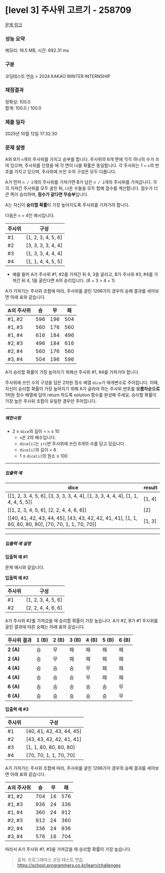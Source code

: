 # [level 3] 주사위 고르기 - 258709 

[문제 링크](https://school.programmers.co.kr/learn/courses/30/lessons/258709?language=swift) 

### 성능 요약

메모리: 16.5 MB, 시간: 692.31 ms

### 구분

코딩테스트 연습 > 2024 KAKAO WINTER INTERNSHIP

### 채점결과

정확성: 100.0<br/>합계: 100.0 / 100.0

### 제출 일자

2025년 10월 12일 17:32:30

### 문제 설명

<p>A와 B가 <code>n</code>개의 주사위를 가지고 승부를 합니다. 주사위의 6개 면에 각각 하나의 수가 쓰여 있으며, 주사위를 던졌을 때 각 면이 나올 확률은 동일합니다. 각 주사위는 1 ~ <code>n</code>의 번호를 가지고 있으며, 주사위에 쓰인 수의 구성은 모두 다릅니다. </p>

<p>A가 먼저 <code>n / 2</code>개의 주사위를 가져가면 B가 남은 <code>n / 2</code>개의 주사위를 가져갑니다. 각각 가져간 주사위를 모두 굴린 뒤, 나온 수들을 모두 합해 점수를 계산합니다. 점수가 더 큰 쪽이 승리하며, <strong>점수가 같다면 무승부</strong>입니다.</p>

<p>A는 자신이 <strong>승리할 확률</strong>이 가장 높아지도록 주사위를 가져가려 합니다.</p>

<p>다음은 <code>n</code> = 4인 예시입니다.</p>
<table class="table">
        <thead><tr>
<th>주사위</th>
<th>구성</th>
</tr>
</thead>
        <tbody><tr>
<td>#1</td>
<td>[1, 2, 3, 4, 5, 6]</td>
</tr>
<tr>
<td>#2</td>
<td>[3, 3, 3, 3, 4, 4]</td>
</tr>
<tr>
<td>#3</td>
<td>[1, 3, 3, 4, 4, 4]</td>
</tr>
<tr>
<td>#4</td>
<td>[1, 1, 4, 4, 5, 5]</td>
</tr>
</tbody>
      </table>
<ul>
<li>예를 들어 A가 주사위 #1, #2를 가져간 뒤 6, 3을 굴리고, B가 주사위 #3, #4를 가져간 뒤 4, 1을 굴린다면 A의 승리입니다. (6 + 3 &gt; 4 + 1)</li>
</ul>

<p>A가 가져가는 주사위 조합에 따라, 주사위를 굴린 1296가지 경우의 승패 결과를 세어보면 아래 표와 같습니다.</p>
<table class="table">
        <thead><tr>
<th>A의 주사위</th>
<th>승</th>
<th>무</th>
<th>패</th>
</tr>
</thead>
        <tbody><tr>
<td>#1, #2</td>
<td>596</td>
<td>196</td>
<td>504</td>
</tr>
<tr>
<td>#1, #3</td>
<td>560</td>
<td>176</td>
<td>560</td>
</tr>
<tr>
<td>#1, #4</td>
<td>616</td>
<td>184</td>
<td>496</td>
</tr>
<tr>
<td>#2, #3</td>
<td>496</td>
<td>184</td>
<td>616</td>
</tr>
<tr>
<td>#2, #4</td>
<td>560</td>
<td>176</td>
<td>560</td>
</tr>
<tr>
<td>#3, #4</td>
<td>504</td>
<td>196</td>
<td>596</td>
</tr>
</tbody>
      </table>
<p>A가 승리할 확률이 가장 높아지기 위해선 주사위 #1, #4를 가져가야 합니다.</p>

<p>주사위에 쓰인 수의 구성을 담은 2차원 정수 배열 <code>dice</code>가 매개변수로 주어집니다. 이때, 자신이 승리할 확률이 가장 높아지기 위해 A가 골라야 하는 주사위 번호를 <strong>오름차순으로</strong> 1차원 정수 배열에 담아 return 하도록 solution 함수를 완성해 주세요. 승리할 확률이 가장 높은 주사위 조합이 유일한 경우만 주어집니다. </p>

<hr>

<h5>제한사항</h5>

<ul>
<li>2 ≤ <code>dice</code>의 길이 = <code>n</code> ≤ 10

<ul>
<li><code>n</code>은 2의 배수입니다.</li>
<li><code>dice[i]</code>는 <code>i+1</code>번 주사위에 쓰인 6개의 수를 담고 있습니다.</li>
<li><code>dice[i]</code>의 길이 = 6</li>
<li>1 ≤ <code>dice[i]</code>의 원소 ≤ 100</li>
</ul></li>
</ul>

<hr>

<h5>입출력 예</h5>
<table class="table">
        <thead><tr>
<th>dice</th>
<th>result</th>
</tr>
</thead>
        <tbody><tr>
<td>[[1, 2, 3, 4, 5, 6], [3, 3, 3, 3, 4, 4], [1, 3, 3, 4, 4, 4], [1, 1, 4, 4, 5, 5]]</td>
<td>[1, 4]</td>
</tr>
<tr>
<td>[[1, 2, 3, 4, 5, 6], [2, 2, 4, 4, 6, 6]]</td>
<td>[2]</td>
</tr>
<tr>
<td>[[40, 41, 42, 43, 44, 45], [43, 43, 42, 42, 41, 41], [1, 1, 80, 80, 80, 80], [70, 70, 1, 1, 70, 70]]</td>
<td>[1, 3]</td>
</tr>
</tbody>
      </table>
<hr>

<h5>입출력 예 설명</h5>

<p><strong>입출력 예 #1</strong></p>

<p>문제 예시와 같습니다.</p>

<p><strong>입출력 예 #2</strong></p>
<table class="table">
        <thead><tr>
<th>주사위</th>
<th>구성</th>
</tr>
</thead>
        <tbody><tr>
<td>#1</td>
<td>[1, 2, 3, 4, 5, 6]</td>
</tr>
<tr>
<td>#2</td>
<td>[2, 2, 4, 4, 6, 6]</td>
</tr>
</tbody>
      </table>
<p>A가 주사위 #2를 가져갔을 때 승리할 확률이 가장 높습니다. A가 #2, B가 #1 주사위를 굴린 결과에 따른 승패는 아래 표와 같습니다.</p>
<table class="table">
        <thead><tr>
<th>주사위 결과</th>
<th>1 (B)</th>
<th>2 (B)</th>
<th>3 (B)</th>
<th>4 (B)</th>
<th>5 (B)</th>
<th>6  (B)</th>
</tr>
</thead>
        <tbody><tr>
<td><strong>2 (A)</strong></td>
<td>승</td>
<td>무</td>
<td>패</td>
<td>패</td>
<td>패</td>
<td>패</td>
</tr>
<tr>
<td><strong>2 (A)</strong></td>
<td>승</td>
<td>무</td>
<td>패</td>
<td>패</td>
<td>패</td>
<td>패</td>
</tr>
<tr>
<td><strong>4 (A)</strong></td>
<td>승</td>
<td>승</td>
<td>승</td>
<td>무</td>
<td>패</td>
<td>패</td>
</tr>
<tr>
<td><strong>4 (A)</strong></td>
<td>승</td>
<td>승</td>
<td>승</td>
<td>무</td>
<td>패</td>
<td>패</td>
</tr>
<tr>
<td><strong>6 (A)</strong></td>
<td>승</td>
<td>승</td>
<td>승</td>
<td>승</td>
<td>승</td>
<td>무</td>
</tr>
<tr>
<td><strong>6 (A)</strong></td>
<td>승</td>
<td>승</td>
<td>승</td>
<td>승</td>
<td>승</td>
<td>무</td>
</tr>
</tbody>
      </table>
<p><strong>입출력 예 #3</strong></p>
<table class="table">
        <thead><tr>
<th>주사위</th>
<th>구성</th>
</tr>
</thead>
        <tbody><tr>
<td>#1</td>
<td>[40, 41, 42, 43, 44, 45]</td>
</tr>
<tr>
<td>#2</td>
<td>[43, 43, 42, 42, 41, 41]</td>
</tr>
<tr>
<td>#3</td>
<td>[1, 1, 80, 80, 80, 80]</td>
</tr>
<tr>
<td>#4</td>
<td>[70, 70, 1, 1, 70, 70]</td>
</tr>
</tbody>
      </table>
<p>A가 가져가는 주사위 조합에 따라, 주사위를 굴린 1296가지 경우의 승패 결과를 세어보면 아래 표와 같습니다.</p>
<table class="table">
        <thead><tr>
<th>A의 주사위</th>
<th>승</th>
<th>무</th>
<th>패</th>
</tr>
</thead>
        <tbody><tr>
<td>#1, #2</td>
<td>704</td>
<td>16</td>
<td>576</td>
</tr>
<tr>
<td>#1, #3</td>
<td>936</td>
<td>24</td>
<td>336</td>
</tr>
<tr>
<td>#1, #4</td>
<td>360</td>
<td>24</td>
<td>912</td>
</tr>
<tr>
<td>#2, #3</td>
<td>912</td>
<td>24</td>
<td>360</td>
</tr>
<tr>
<td>#2, #4</td>
<td>336</td>
<td>24</td>
<td>936</td>
</tr>
<tr>
<td>#3, #4</td>
<td>576</td>
<td>16</td>
<td>704</td>
</tr>
</tbody>
      </table>
<p>따라서 A가 주사위 #1, #3을 가져갔을 때 승리할 확률이 가장 높습니다.</p>


> 출처: 프로그래머스 코딩 테스트 연습, https://school.programmers.co.kr/learn/challenges